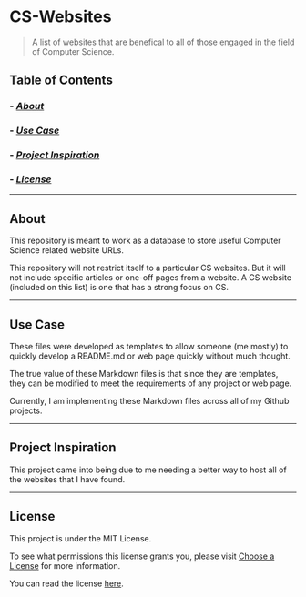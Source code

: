 # CS-Websites
>A list of websites that are benefical to all of those engaged in the field of Computer Science.

## Table of Contents
### - *[About](#about)*
### - *[Use Case](use-case)*
### - *[Project Inspiration](#project-inspiration)*
### - *[License](#license)*

---
## About
This repository is meant to work as a database to store useful Computer Science related website URLs.

This repository will not restrict itself to a particular CS websites. But it will not include specific articles or one-off pages from a website. A CS website (included on this list) is one that has a strong focus on CS.

---
## Use Case
These files were developed as templates to allow someone (me mostly) to quickly develop a README.md or web page quickly without much thought.

The true value of these Markdown files is that since they are templates, they can be modified to meet the requirements of any project or web page.

Currently, I am implementing these Markdown files across all of my Github projects.

---
## Project Inspiration
This project came into being due to me needing a better way to host all of the websites that I have found.

---
## License
This project is under the MIT License.

To see what permissions this license grants you, please visit [Choose a License](https://choosealicense.com/licenses/mit/) for more information.

You can read the license [here](LICENSE).
